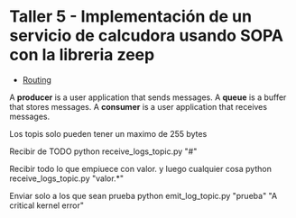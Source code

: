 # Taller 5 - Implementación de un servicio de calcudora usando SOPA con la libreria zeep
* [Routing](https://www.rabbitmq.com/tutorials/tutorial-six-python.html)

A **producer** is a user application that sends messages.
A **queue** is a buffer that stores messages.
A **consumer** is a user application that receives messages.


Los topis solo pueden tener un maximo de 255 bytes

Recibir de TODO
python receive_logs_topic.py "#"

Recibir todo lo que empiuece con valor. y luego cualquier cosa
python receive_logs_topic.py "valor.*"

Enviar solo a los que sean prueba
python emit_log_topic.py "prueba" "A critical kernel error"